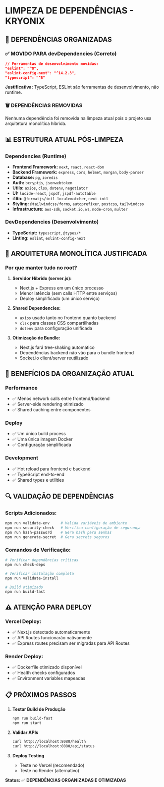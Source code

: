 # LIMPEZA DE DEPENDÊNCIAS - KRYONIX

## 🧹 **DEPENDÊNCIAS ORGANIZADAS**

### ✅ **MOVIDO PARA devDependencies (Correto)**
```json
// Ferramentas de desenvolvimento movidas:
"eslint": "^8",
"eslint-config-next": "^14.2.3", 
"typescript": "^5"
```
**Justificativa:** TypeScript, ESLint são ferramentas de desenvolvimento, não runtime.

### 🗑️ **DEPENDÊNCIAS REMOVIDAS**
Nenhuma dependência foi removida na limpeza atual pois o projeto usa arquitetura monolítica híbrida.

## 📊 **ESTRUTURA ATUAL PÓS-LIMPEZA**

### **Dependencies (Runtime)**
- **Frontend Framework:** `next`, `react`, `react-dom`
- **Backend Framework:** `express`, `cors`, `helmet`, `morgan`, `body-parser`
- **Database:** `pg`, `ioredis`
- **Auth:** `bcryptjs`, `jsonwebtoken`
- **Utils:** `axios`, `clsx`, `dotenv`, `negotiator`
- **UI:** `lucide-react`, `jspdf`, `jspdf-autotable`
- **i18n:** `@formatjs/intl-localematcher`, `next-intl`
- **Styling:** `@tailwindcss/forms`, `autoprefixer`, `postcss`, `tailwindcss`
- **Infrastructure:** `aws-sdk`, `socket.io`, `ws`, `node-cron`, `multer`

### **DevDependencies (Desenvolvimento)**
- **TypeScript:** `typescript`, `@types/*`
- **Linting:** `eslint`, `eslint-config-next`

## 🎯 **ARQUITETURA MONOLÍTICA JUSTIFICADA**

### **Por que manter tudo no root?**

1. **Servidor Híbrido (server.js):**
   - Next.js + Express em um único processo
   - Menor latência (sem calls HTTP entre serviços)
   - Deploy simplificado (um único serviço)

2. **Shared Dependencies:**
   - `axios` usado tanto no frontend quanto backend
   - `clsx` para classes CSS compartilhadas
   - `dotenv` para configuração unificada

3. **Otimização de Bundle:**
   - Next.js fará tree-shaking automático
   - Dependências backend não vão para o bundle frontend
   - Socket.io client/server reutilizado

## 🚀 **BENEFÍCIOS DA ORGANIZAÇÃO ATUAL**

### **Performance**
- ✅ Menos network calls entre frontend/backend
- ✅ Server-side rendering otimizado
- ✅ Shared caching entre componentes

### **Deploy**
- ✅ Um único build process
- ✅ Uma única imagem Docker
- ✅ Configuração simplificada

### **Development**
- ✅ Hot reload para frontend e backend
- ✅ TypeScript end-to-end
- ✅ Shared types e utilities

## 🔍 **VALIDAÇÃO DE DEPENDÊNCIAS**

### **Scripts Adicionados:**
```bash
npm run validate-env     # Valida variáveis de ambiente
npm run security-check   # Verifica configuração de segurança  
npm run hash-password    # Gera hash para senhas
npm run generate-secret  # Gera secrets seguros
```

### **Comandos de Verificação:**
```bash
# Verificar dependências críticas
npm run check-deps

# Verificar instalação completa
npm run validate-install

# Build otimizado
npm run build-fast
```

## ⚠️ **ATENÇÃO PARA DEPLOY**

### **Vercel Deploy:**
- ✅ Next.js detectado automaticamente
- ✅ API Routes funcionarão nativamente
- ✅ Express routes precisam ser migradas para API Routes

### **Render Deploy:**
- ✅ Dockerfile otimizado disponível
- ✅ Health checks configurados
- ✅ Environment variables mapeadas

## 📋 **PRÓXIMOS PASSOS**

1. **Testar Build de Produção**
   ```bash
   npm run build-fast
   npm run start
   ```

2. **Validar APIs**
   ```bash
   curl http://localhost:8080/health
   curl http://localhost:8080/api/status
   ```

3. **Deploy Testing**
   - Teste no Vercel (recomendado)
   - Teste no Render (alternativo)

**Status:** ✅ **DEPENDÊNCIAS ORGANIZADAS E OTIMIZADAS**
